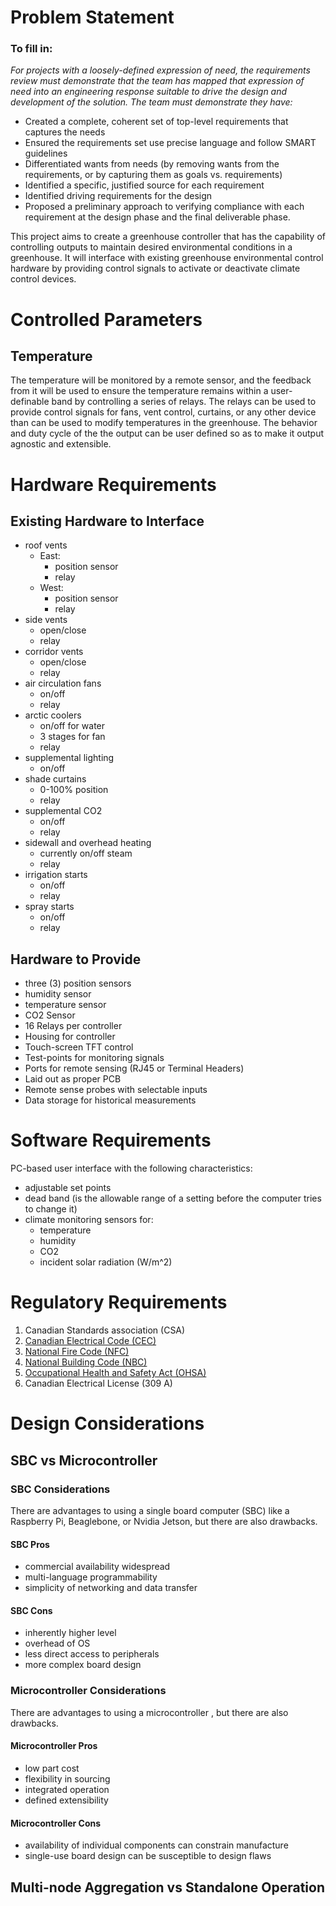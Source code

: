 # Problem Statement

### To fill in:
*For projects with a loosely-defined expression of need, the requirements review must demonstrate that the team has mapped that expression of need into an engineering response suitable to drive the design and development of the solution. The team must demonstrate they have:*
- Created a complete, coherent set of top-level requirements that captures the needs 
- Ensured the requirements set use precise language and follow SMART guidelines 
- Differentiated wants from needs (by removing wants from the requirements, or by capturing them as goals vs. requirements) 
- Identified a specific, justified source for each requirement 
- Identified driving requirements for the design 
- Proposed a preliminary approach to verifying compliance with each requirement at the design phase and the final deliverable phase.

This project aims to create a greenhouse controller that has the capability of controlling outputs to maintain desired environmental conditions in a greenhouse. It will interface with existing greenhouse environmental control hardware by providing control signals to activate or deactivate climate control devices. 

# Controlled Parameters

## Temperature
The temperature will be monitored by a remote sensor, and the feedback from it will be used to ensure the temperature remains within a user-definable band by controlling a series of relays. The relays can be used to provide control signals for fans, vent control, curtains, or any other device than can be used to modify temperatures in the greenhouse. The behavior and duty cycle of the the output can be user defined so as to make it output agnostic and extensible.

# Hardware Requirements

## Existing Hardware to Interface
- roof vents
  - East:
    - position sensor
    - relay
  - West:
    - position sensor
    - relay
- side vents
  - open/close
  - relay
- corridor vents
  - open/close
  - relay
- air circulation fans
  - on/off
  - relay
- arctic coolers
  - on/off for water
  - 3 stages for fan
  - relay
- supplemental lighting
  - on/off
- shade curtains
  - 0-100% position
  - relay
- supplemental CO2
  - on/off
  - relay
- sidewall and overhead heating
  - currently on/off steam
  - relay
- irrigation starts
  - on/off
  - relay
- spray starts
  - on/off
  - relay

## Hardware to Provide
- three (3) position sensors
- humidity sensor
- temperature sensor
- CO2 Sensor
- 16 Relays per controller
- Housing for controller
- Touch-screen TFT control
- Test-points for monitoring signals
- Ports for remote sensing (RJ45 or Terminal Headers)
- Laid out as proper PCB
- Remote sense probes with selectable inputs
- Data storage for historical measurements



# Software Requirements
PC-based user interface with the following characteristics:
- adjustable set points
- dead band (is the allowable range of a setting before the computer tries to change it) 
- climate monitoring sensors for:
	- temperature
	- humidity
	- CO2
	- incident solar radiation (W/m^2) 


# Regulatory Requirements

1. Canadian Standards association (CSA)
2. [Canadian Electrical Code (CEC)](https://github.com/rhinocerose/eng4000-group-k/blob/main/documentation/requirements/regulatory/CEC-2021.pdf)
3. [National Fire Code (NFC)](https://github.com/rhinocerose/eng4000-group-k/blob/main/documentation/requirements/regulatory/NFC-2015.pdf)
4. [National Building Code (NBC)](https://github.com/rhinocerose/eng4000-group-k/blob/main/documentation/requirements/regulatory/NBC-2015.pdf)
5. [Occupational Health and Safety Act (OHSA)](https://www.ontario.ca/laws/statute/90o01)
6. Canadian Electrical License (309 A)

# Design Considerations

## SBC vs Microcontroller

### SBC Considerations
There are advantages to using a single board computer (SBC) like a Raspberry Pi, Beaglebone, or Nvidia Jetson, but there are also drawbacks.
#### SBC Pros
- commercial availability widespread
- multi-language programmability
- simplicity of networking and data transfer

#### SBC Cons
- inherently higher level
- overhead of OS
- less direct access to peripherals
- more complex board design

### Microcontroller Considerations
There are advantages to using a microcontroller , but there are also drawbacks.
#### Microcontroller Pros
- low part cost
- flexibility in sourcing
- integrated operation
- defined extensibility

#### Microcontroller Cons
- availability of individual components can constrain manufacture
- single-use board design can be susceptible to design flaws

## Multi-node Aggregation vs Standalone Operation
